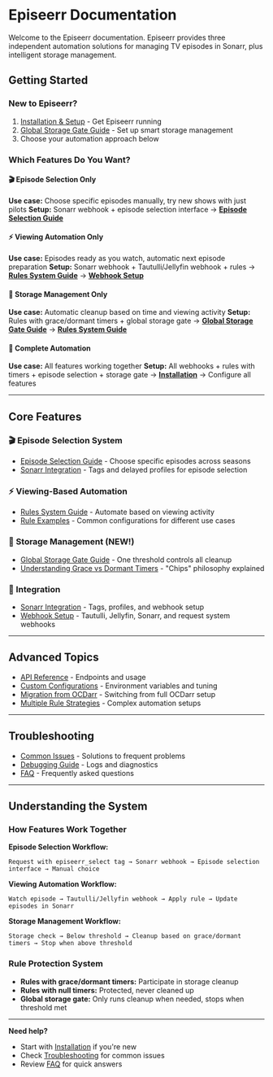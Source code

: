 # Episeerr Documentation

Welcome to the Episeerr documentation. Episeerr provides three independent automation solutions for managing TV episodes in Sonarr, plus intelligent storage management.

## Getting Started

### New to Episeerr?
1. [Installation & Setup](installation.md) - Get Episeerr running
2. [Global Storage Gate Guide](global_storage_gate_guide.md) - Set up smart storage management
3. Choose your automation approach below

### Which Features Do You Want?

#### 🎬 Episode Selection Only
**Use case:** Choose specific episodes manually, try new shows with just pilots
**Setup:** Sonarr webhook + episode selection interface
→ **[Episode Selection Guide](episode-selection.md)**

#### ⚡ Viewing Automation Only  
**Use case:** Episodes ready as you watch, automatic next episode preparation
**Setup:** Sonarr webhook + Tautulli/Jellyfin webhook + rules
→ **[Rules System Guide](rules-guide.md)** → **[Webhook Setup](webhooks.md)**

#### 💾 Storage Management Only
**Use case:** Automatic cleanup based on time and viewing activity
**Setup:** Rules with grace/dormant timers + global storage gate
→ **[Global Storage Gate Guide](global_storage_gate_guide.md)** → **[Rules System Guide](rules-guide.md)**

#### 🚀 Complete Automation
**Use case:** All features working together
**Setup:** All webhooks + rules with timers + episode selection + storage gate
→ **[Installation](installation.md)** → Configure all features

---

## Core Features

### 🎬 Episode Selection System
- [Episode Selection Guide](episode-selection.md) - Choose specific episodes across seasons
- [Sonarr Integration](sonarr_integration.md) - Tags and delayed profiles for episode selection

### ⚡ Viewing-Based Automation  
- [Rules System Guide](rules-guide.md) - Automate based on viewing activity
- [Rule Examples](rule-examples.md) - Common configurations for different use cases

### 💾 Storage Management (NEW!)
- [Global Storage Gate Guide](global_storage_gate_guide.md) - One threshold controls all cleanup
- [Understanding Grace vs Dormant Timers](global_storage_gate_guide.md#the-chips-philosophy) - "Chips" philosophy explained

### 🔧 Integration
- [Sonarr Integration](sonarr_integration.md) - Tags, profiles, and webhook setup
- [Webhook Setup](webhooks.md) - Tautulli, Jellyfin, Sonarr, and request system webhooks

---

## Advanced Topics

- [API Reference](api-reference.md) - Endpoints and usage
- [Custom Configurations](advanced-config.md) - Environment variables and tuning
- [Migration from OCDarr](migration.md) - Switching from full OCDarr setup
- [Multiple Rule Strategies](advanced-rules.md) - Complex automation setups

---

## Troubleshooting

- [Common Issues](troubleshooting.md) - Solutions to frequent problems
- [Debugging Guide](debugging.md) - Logs and diagnostics
- [FAQ](faq.md) - Frequently asked questions

---

## Understanding the System

### How Features Work Together

**Episode Selection Workflow:**
```
Request with episeerr_select tag → Sonarr webhook → Episode selection interface → Manual choice
```

**Viewing Automation Workflow:**
```
Watch episode → Tautulli/Jellyfin webhook → Apply rule → Update episodes in Sonarr
```

**Storage Management Workflow:**
```
Storage check → Below threshold → Cleanup based on grace/dormant timers → Stop when above threshold
```

### Rule Protection System
- **Rules with grace/dormant timers:** Participate in storage cleanup
- **Rules with null timers:** Protected, never cleaned up
- **Global storage gate:** Only runs cleanup when needed, stops when threshold met

---

**Need help?** 
- Start with [Installation](installation.md) if you're new
- Check [Troubleshooting](troubleshooting.md) for common issues
- Review [FAQ](faq.md) for quick answers